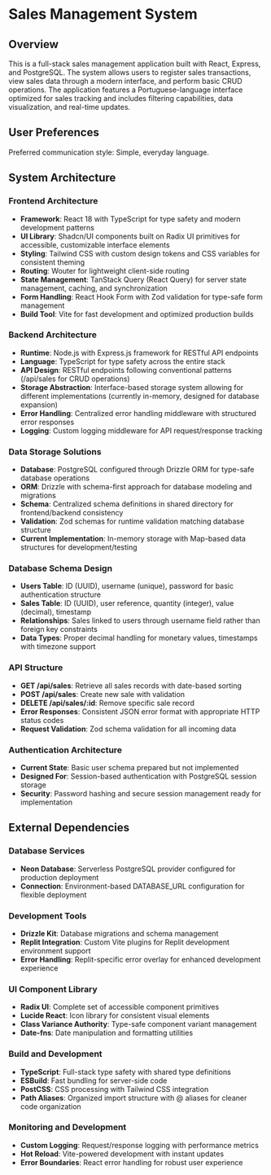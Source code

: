 # Sales Management System

## Overview

This is a full-stack sales management application built with React, Express, and PostgreSQL. The system allows users to register sales transactions, view sales data through a modern interface, and perform basic CRUD operations. The application features a Portuguese-language interface optimized for sales tracking and includes filtering capabilities, data visualization, and real-time updates.

## User Preferences

Preferred communication style: Simple, everyday language.

## System Architecture

### Frontend Architecture
- **Framework**: React 18 with TypeScript for type safety and modern development patterns
- **UI Library**: Shadcn/UI components built on Radix UI primitives for accessible, customizable interface elements
- **Styling**: Tailwind CSS with custom design tokens and CSS variables for consistent theming
- **Routing**: Wouter for lightweight client-side routing
- **State Management**: TanStack Query (React Query) for server state management, caching, and synchronization
- **Form Handling**: React Hook Form with Zod validation for type-safe form management
- **Build Tool**: Vite for fast development and optimized production builds

### Backend Architecture
- **Runtime**: Node.js with Express.js framework for RESTful API endpoints
- **Language**: TypeScript for type safety across the entire stack
- **API Design**: RESTful endpoints following conventional patterns (/api/sales for CRUD operations)
- **Storage Abstraction**: Interface-based storage system allowing for different implementations (currently in-memory, designed for database expansion)
- **Error Handling**: Centralized error handling middleware with structured error responses
- **Logging**: Custom logging middleware for API request/response tracking

### Data Storage Solutions
- **Database**: PostgreSQL configured through Drizzle ORM for type-safe database operations
- **ORM**: Drizzle with schema-first approach for database modeling and migrations
- **Schema**: Centralized schema definitions in shared directory for frontend/backend consistency
- **Validation**: Zod schemas for runtime validation matching database structure
- **Current Implementation**: In-memory storage with Map-based data structures for development/testing

### Database Schema Design
- **Users Table**: ID (UUID), username (unique), password for basic authentication structure
- **Sales Table**: ID (UUID), user reference, quantity (integer), value (decimal), timestamp
- **Relationships**: Sales linked to users through username field rather than foreign key constraints
- **Data Types**: Proper decimal handling for monetary values, timestamps with timezone support

### API Structure
- **GET /api/sales**: Retrieve all sales records with date-based sorting
- **POST /api/sales**: Create new sale with validation
- **DELETE /api/sales/:id**: Remove specific sale record
- **Error Responses**: Consistent JSON error format with appropriate HTTP status codes
- **Request Validation**: Zod schema validation for all incoming data

### Authentication Architecture
- **Current State**: Basic user schema prepared but not implemented
- **Designed For**: Session-based authentication with PostgreSQL session storage
- **Security**: Password hashing and secure session management ready for implementation

## External Dependencies

### Database Services
- **Neon Database**: Serverless PostgreSQL provider configured for production deployment
- **Connection**: Environment-based DATABASE_URL configuration for flexible deployment

### Development Tools
- **Drizzle Kit**: Database migrations and schema management
- **Replit Integration**: Custom Vite plugins for Replit development environment support
- **Error Handling**: Replit-specific error overlay for enhanced development experience

### UI Component Library
- **Radix UI**: Complete set of accessible component primitives
- **Lucide React**: Icon library for consistent visual elements
- **Class Variance Authority**: Type-safe component variant management
- **Date-fns**: Date manipulation and formatting utilities

### Build and Development
- **TypeScript**: Full-stack type safety with shared type definitions
- **ESBuild**: Fast bundling for server-side code
- **PostCSS**: CSS processing with Tailwind CSS integration
- **Path Aliases**: Organized import structure with @ aliases for cleaner code organization

### Monitoring and Development
- **Custom Logging**: Request/response logging with performance metrics
- **Hot Reload**: Vite-powered development with instant updates
- **Error Boundaries**: React error handling for robust user experience